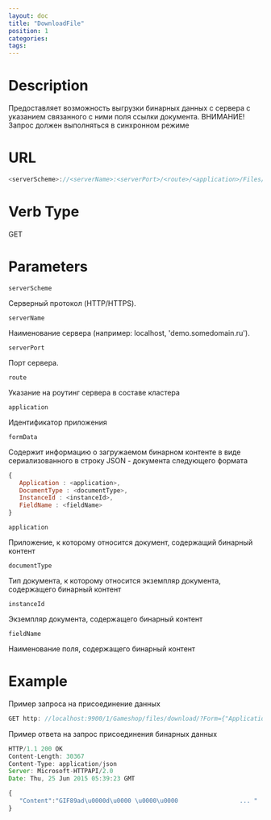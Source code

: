 ```yaml
---
layout: doc
title: "DownloadFile"
position: 1 
categories: 
tags:
---
```


# Description
Предоставляет возможность выгрузки бинарных данных с сервера с указанием связанного с ними
поля ссылки документа. 
ВНИМАНИЕ! Запрос должен выполняться в синхронном режиме

# URL
```js
<serverScheme>://<serverName>:<serverPort>/<route>/<application>/Files/Download/?Form=<formData>
```

# Verb Type

GET

# Parameters

`serverScheme`

Серверный протокол (HTTP/HTTPS).

`serverName`

Наименование сервера (например: localhost, 'demo.somedomain.ru').

`serverPort`

Порт сервера.

`route` 

Указание на роутинг сервера в составе кластера

`application`

Идентификатор приложения

`formData`

Содержит информацию о загружаемом бинарном контенте в виде сериализованного в строку
JSON - документа следующего формата

```js
{
   Application : <application>,
   DocumentType : <documentType>,
   InstanceId : <instanceId>,
   FieldName : <fieldName>
}
```

`application`

Приложение, к которому относится документ, содержащий бинарный контент

`documentType`

Тип документа, к которому относится экземпляр документа, содержащего бинарный контент

`instanceId`

Экземпляр документа, содержащего бинарный контент

`fieldName`

Наименование поля, содержащего бинарный контент


# Example

Пример запроса на присоединение данных

```js
GET http: //localhost:9900/1/Gameshop/files/download/?Form={"Application":"Gameshop","DocumentType":"UserProfile","InstanceId":"eb851504-77d6-4195-b118-b31b338fe4b1","FieldName":"Avatar"}
```

Пример ответа на запрос присоединения бинарных данных

```js
HTTP/1.1 200 OK
Content-Length: 30367
Content-Type: application/json
Server: Microsoft-HTTPAPI/2.0
Date: Thu, 25 Jun 2015 05:39:23 GMT

{
   "Content":"GIF89ad\u0000d\u0000 \u0000\u0000            		... "
}
```